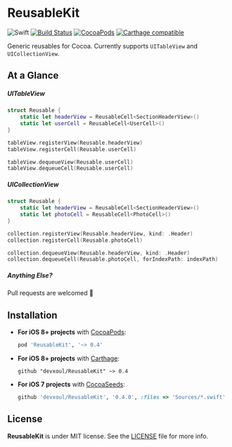 ReusableKit
===========

![Swift](https://img.shields.io/badge/Swift-2.2-orange.svg)
[![Build Status](https://travis-ci.org/devxoul/ReusableKit.svg)](https://travis-ci.org/devxoul/ReusableKit)
[![CocoaPods](http://img.shields.io/cocoapods/v/ReusableKit.svg)](https://cocoapods.org/pods/ReusableKit)
[![Carthage compatible](https://img.shields.io/badge/Carthage-compatible-4BC51D.svg?style=flat)](https://github.com/Carthage/Carthage)

Generic reusables for Cocoa. Currently supports `UITableView` and `UICollectionView`.


At a Glance
-----------

##### UITableView

```swift
struct Reusable {
    static let headerView = ReusableCell<SectionHeaderView>()
    static let userCell = ReusableCell<UserCell>()
}

tableView.registerView(Reusable.headerView)
tableView.registerCell(Reusable.userCell)

tableView.dequeueView(Reusable.userCell)
tableView.dequeueCell(Reusable.userCell)
```

##### UICollectionView

```swift
struct Reusable {
    static let headerView = ReusableCell<SectionHeaderView>()
    static let photoCell = ReusableCell<PhotoCell>()
}

collection.registerView(Reusable.headerView, kind: .Header)
collection.registerCell(Reusable.photoCell)

collection.dequeueView(Reusable.headerView, kind: .Header)
collection.dequeueCell(Reusable.photoCell, forIndexPath: indexPath)
```

##### Anything Else?

Pull requests are welcomed 💖


Installation
------------

- **For iOS 8+ projects** with [CocoaPods](https://cocoapods.org):

    ```ruby
    pod 'ReusableKit', '~> 0.4'
    ```

- **For iOS 8+ projects** with [Carthage](https://github.com/Carthage/Carthage):

    ```
    github "devxoul/ReusableKit" ~> 0.4
    ```

- **For iOS 7 projects** with [CocoaSeeds](https://github.com/devxoul/CocoaSeeds):

    ```ruby
    github 'devxoul/ReusableKit', '0.4.0', :files => 'Sources/*.swift'
    ```


License
-------

**ReusableKit** is under MIT license. See the [LICENSE](LICENSE) file for more info.
